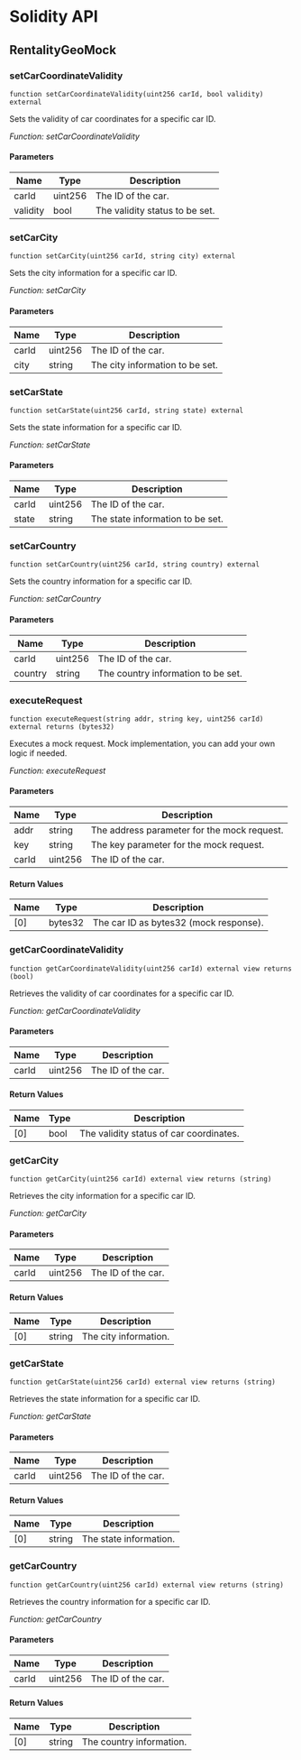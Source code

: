 # Solidity API

## RentalityGeoMock

### setCarCoordinateValidity

```solidity
function setCarCoordinateValidity(uint256 carId, bool validity) external
```

Sets the validity of car coordinates for a specific car ID.

_Function: setCarCoordinateValidity_

#### Parameters

| Name | Type | Description |
| ---- | ---- | ----------- |
| carId | uint256 | The ID of the car. |
| validity | bool | The validity status to be set. |

### setCarCity

```solidity
function setCarCity(uint256 carId, string city) external
```

Sets the city information for a specific car ID.

_Function: setCarCity_

#### Parameters

| Name | Type | Description |
| ---- | ---- | ----------- |
| carId | uint256 | The ID of the car. |
| city | string | The city information to be set. |

### setCarState

```solidity
function setCarState(uint256 carId, string state) external
```

Sets the state information for a specific car ID.

_Function: setCarState_

#### Parameters

| Name | Type | Description |
| ---- | ---- | ----------- |
| carId | uint256 | The ID of the car. |
| state | string | The state information to be set. |

### setCarCountry

```solidity
function setCarCountry(uint256 carId, string country) external
```

Sets the country information for a specific car ID.

_Function: setCarCountry_

#### Parameters

| Name | Type | Description |
| ---- | ---- | ----------- |
| carId | uint256 | The ID of the car. |
| country | string | The country information to be set. |

### executeRequest

```solidity
function executeRequest(string addr, string key, uint256 carId) external returns (bytes32)
```

Executes a mock request. Mock implementation, you can add your own logic if needed.

_Function: executeRequest_

#### Parameters

| Name | Type | Description |
| ---- | ---- | ----------- |
| addr | string | The address parameter for the mock request. |
| key | string | The key parameter for the mock request. |
| carId | uint256 | The ID of the car. |

#### Return Values

| Name | Type | Description |
| ---- | ---- | ----------- |
| [0] | bytes32 | The car ID as bytes32 (mock response). |

### getCarCoordinateValidity

```solidity
function getCarCoordinateValidity(uint256 carId) external view returns (bool)
```

Retrieves the validity of car coordinates for a specific car ID.

_Function: getCarCoordinateValidity_

#### Parameters

| Name | Type | Description |
| ---- | ---- | ----------- |
| carId | uint256 | The ID of the car. |

#### Return Values

| Name | Type | Description |
| ---- | ---- | ----------- |
| [0] | bool | The validity status of car coordinates. |

### getCarCity

```solidity
function getCarCity(uint256 carId) external view returns (string)
```

Retrieves the city information for a specific car ID.

_Function: getCarCity_

#### Parameters

| Name | Type | Description |
| ---- | ---- | ----------- |
| carId | uint256 | The ID of the car. |

#### Return Values

| Name | Type | Description |
| ---- | ---- | ----------- |
| [0] | string | The city information. |

### getCarState

```solidity
function getCarState(uint256 carId) external view returns (string)
```

Retrieves the state information for a specific car ID.

_Function: getCarState_

#### Parameters

| Name | Type | Description |
| ---- | ---- | ----------- |
| carId | uint256 | The ID of the car. |

#### Return Values

| Name | Type | Description |
| ---- | ---- | ----------- |
| [0] | string | The state information. |

### getCarCountry

```solidity
function getCarCountry(uint256 carId) external view returns (string)
```

Retrieves the country information for a specific car ID.

_Function: getCarCountry_

#### Parameters

| Name | Type | Description |
| ---- | ---- | ----------- |
| carId | uint256 | The ID of the car. |

#### Return Values

| Name | Type | Description |
| ---- | ---- | ----------- |
| [0] | string | The country information. |

